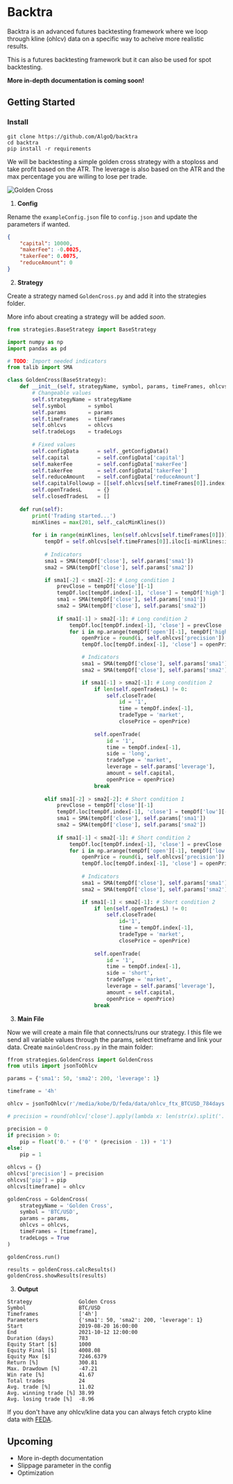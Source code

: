 # Backtra

Backtra is an advanced futures backtesting framework where we loop through kline (ohlcv) data on a specific way to acheive more realistic results.

This is a futures backtesting framework but it can also be used for spot backtesting.

**More in-depth documentation is coming soon!**

## Getting Started

### Install
```
git clone https://github.com/AlgoQ/backtra
cd backtra
pip install -r requirements
```

We will be backtesting a simple golden cross strategy with a stoploss and take profit based on the ATR. The leverage is also based on the ATR and the max percentage you are willing to lose per trade.

![Golden Cross](https://www.investopedia.com/thmb/NXwxIinKHx9FmoP52xsMkae6lbs=/1536x0/filters:no_upscale():max_bytes(150000):strip_icc():format(webp)/GoldenCross-5c6592b646e0fb0001a91e29.png)

1. **Config**

Rename the `exampleConfig.json` file to `config.json` and update the parameters if wanted.

```json
{
    "capital": 10000,
    "makerFee": -0.0025,
    "takerFee": 0.0075,
    "reduceAmount": 0
}
```


2. **Strategy**

Create a strategy named `GoldenCross.py` and add it into the strategies folder.

More info about creating a strategy will be added *soon*.

```python
from strategies.BaseStrategy import BaseStrategy

import numpy as np
import pandas as pd

# TODO: Import needed indicators
from talib import SMA

class GoldenCross(BaseStrategy):
    def __init__(self, strategyName, symbol, params, timeFrames, ohlcvs, tradeLogs=True):
        # Changeable values
        self.strategyName = strategyName
        self.symbol       = symbol
        self.params       = params
        self.timeFrames   = timeFrames
        self.ohlcvs       = ohlcvs
        self.tradeLogs    = tradeLogs
        
        # Fixed values
        self.configData      = self._getConfigData()
        self.capital         = self.configData['capital']
        self.makerFee        = self.configData['makerFee']
        self.takerFee        = self.configData['takerFee']
        self.reduceAmount    = self.configData['reduceAmount']
        self.capitalFollowup = [[self.ohlcvs[self.timeFrames[0]].index[1], self.capital]]
        self.openTradesL     = {}
        self.closedTradesL   = []
    
    def run(self):
        print('Trading started...')
        minKlines = max(201, self._calcMinKlines())
        
        for i in range(minKlines, len(self.ohlcvs[self.timeFrames[0]])):
            tempDf = self.ohlcvs[self.timeFrames[0]].iloc[i-minKlines:i+1].copy()
            
            # Indicators
            sma1 = SMA(tempDf['close'], self.params['sma1'])
            sma2 = SMA(tempDf['close'], self.params['sma2'])

            if sma1[-2] < sma2[-2]: # Long condition 1
                prevClose = tempDf['close'][-1]
                tempDf.loc[tempDf.index[-1], 'close'] = tempDf['high'][-1]
                sma1 = SMA(tempDf['close'], self.params['sma1'])
                sma2 = SMA(tempDf['close'], self.params['sma2'])
                
                if sma1[-1] > sma2[-1]: # Long condition 2
                    tempDf.loc[tempDf.index[-1], 'close'] = prevClose
                    for i in np.arange(tempDf['open'][-1], tempDf['high'][-1] + self.ohlcvs['pip'], self.ohlcvs['pip']):
                        openPrice = round(i, self.ohlcvs['precision'])
                        tempDf.loc[tempDf.index[-1], 'close'] = openPrice

                        # Indicators
                        sma1 = SMA(tempDf['close'], self.params['sma1'])
                        sma2 = SMA(tempDf['close'], self.params['sma2'])

                        if sma1[-1] > sma2[-1]: # Long condition 2
                            if len(self.openTradesL) != 0:
                                self.closeTrade(
                                    id = '1',
                                    time = tempDf.index[-1],
                                    tradeType = 'market',
                                    closePrice = openPrice)
                            
                            self.openTrade(
                                id = '1',
                                time = tempDf.index[-1],
                                side = 'long',
                                tradeType = 'market',
                                leverage = self.params['leverage'],
                                amount = self.capital,
                                openPrice = openPrice)
                            break
            
            elif sma1[-2] > sma2[-2]: # Short condition 1
                prevClose = tempDf['close'][-1]
                tempDf.loc[tempDf.index[-1], 'close'] = tempDf['low'][-1]
                sma1 = SMA(tempDf['close'], self.params['sma1'])
                sma2 = SMA(tempDf['close'], self.params['sma2'])
                
                if sma1[-1] < sma2[-1]: # Short condition 2
                    tempDf.loc[tempDf.index[-1], 'close'] = prevClose
                    for i in np.arange(tempDf['open'][-1], tempDf['low'][-1] - self.ohlcvs['pip'], self.ohlcvs['pip'] * -1):
                        openPrice = round(i, self.ohlcvs['precision'])
                        tempDf.loc[tempDf.index[-1], 'close'] = openPrice
                        
                        # Indicators
                        sma1 = SMA(tempDf['close'], self.params['sma1'])
                        sma2 = SMA(tempDf['close'], self.params['sma2'])

                        if sma1[-1] < sma2[-1]: # Short condition 2
                            if len(self.openTradesL) != 0:
                                self.closeTrade(
                                    id='1',
                                    time = tempDf.index[-1],
                                    tradeType = 'market',
                                    closePrice = openPrice)
                            
                            self.openTrade(
                                id = '1',
                                time = tempDf.index[-1],
                                side = 'short',
                                tradeType = 'market',
                                leverage = self.params['leverage'],
                                amount = self.capital,
                                openPrice = openPrice)
                            break
```


3. **Main File**

Now we will create a main file that connects/runs our strategy.
I this file we send all variable values through the params, select timeframe and link your data.
Create `mainGoldenCross.py` in the main folder:

```python
ffrom strategies.GoldenCross import GoldenCross
from utils import jsonToOhlcv

params = {'sma1': 50, 'sma2': 200, 'leverage': 1}

timeframe = '4h'

ohlcv = jsonToOhlcv(r'/media/kobe/D/feda/data/ohlcv_ftx_BTCUSD_784days.json', timeframe)

# precision = round(ohlcv['close'].apply(lambda x: len(str(x).split('.')[-1])).mean())

precision = 0
if precision > 0:
    pip = float('0.' + ('0' * (precision - 1)) + '1')
else:
    pip = 1

ohlcvs = {}
ohlcvs['precision'] = precision
ohlcvs['pip'] = pip
ohlcvs[timeframe] = ohlcv

goldenCross = GoldenCross(
    strategyName = 'Golden Cross',
    symbol = 'BTC/USD',
    params = params,
    ohlcvs = ohlcvs,
    timeFrames = [timeframe],
    tradeLogs = True
)

goldenCross.run()

results = goldenCross.calcResults()
goldenCross.showResults(results)
```

3. **Output**
```
Strategy               Golden Cross
Symbol                 BTC/USD
Timeframes             ['4h']
Parameters             {'sma1': 50, 'sma2': 200, 'leverage': 1}
Start                  2019-08-20 16:00:00
End                    2021-10-12 12:00:00
Duration (days)        783
Equity Start [$]       1000
Equity Final [$]       4008.08
Equity Max [$]         7246.6379
Return [%]             300.81
Max. Drawdown [%]      -47.21
Win rate [%]           41.67
Total trades           24
Avg. trade [%]         11.02
Avg. winning trade [%] 38.99
Avg. losing trade [%]  -8.96
```


If you don't have any ohlcv/kline data you can always fetch crypto kline data with [FEDA](https://github.com/JanssensKobe/feda).

## Upcoming
* More in-depth documentation
* Slippage parameter in the config
* Optimization